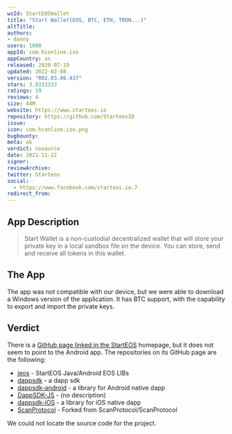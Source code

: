 ```yaml
---
wsId: StartEOSWallet
title: "Start Wallet(EOS, BTC, ETH, TRON...)"
altTitle: 
authors:
- danny
users: 1000
appId: com.hconline.iso
appCountry: us
released: 2020-07-19
updated: 2022-02-08
version: "R02.03.06.437"
stars: 3.8333333
ratings: 19
reviews: 4
size: 44M
website: https://www.starteos.io
repository: https://github.com/StarteosIO
issue: 
icon: com.hconline.iso.png
bugbounty: 
meta: ok
verdict: nosource
date: 2021-11-22
signer: 
reviewArchive:
twitter: Starteos
social:
  - https://www.facebook.com/starteos.io.7
redirect_from:
---
```


## App Description

> Start Wallet is a non-custodial decentralized wallet that will store your private key in a local sandbox file on the device. You can store, send and receive all tokens in this wallet.

## The App

The app was not compatible with our device, but we were able to download a Windows version of the application. It has BTC support, with the capability to export and import the private keys.

## Verdict

There is a [GitHub page linked in the StartEOS](https://github.com/StarteosIO) homepage, but it does not seem to point to the Android app. The repositories on its GitHub page are the following:

- [jeos](https://github.com/StarteosIO/jeos) - StartEOS Java/Android EOS LIBs
- [dappsdk](https://github.com/StarteosIO/dappsdk) - a dapp sdk
- [dappsdk-android](https://github.com/StarteosIO/dappsdk-android) - a library for Android native dapp
- [DappSDK-JS](https://github.com/StarteosIO/DappSDK-JS) - (no description)
- [dappsdk-iOS](https://github.com/StarteosIO/dappsdk-iOS) - a library for iOS native dapp
- [ScanProtocol](https://github.com/StarteosIO/ScanProtocol) - Forked from ScanProtocol/ScanProtocol

We could not locate the source code for the project.



